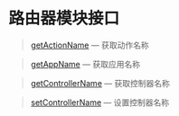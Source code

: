 路由器模块接口
==============

> [getActionName](https://coding.net/u/emerge/p/asp-vc-framework/git/blob/master/Docs/Api/Router/getActionName.md) &mdash; 获取动作名称

> [getAppName](https://coding.net/u/emerge/p/asp-vc-framework/git/blob/master/Docs/Api/Router/getAppName.md) &mdash; 获取应用名称

> [getControllerName](https://coding.net/u/emerge/p/asp-vc-framework/git/blob/master/Docs/Api/Router/getControllerName.md) &mdash; 获取控制器名称

> [setControllerName](https://coding.net/u/emerge/p/asp-vc-framework/git/blob/master/Docs/Api/Router/setControllerName.md) &mdash; 设置控制器名称
